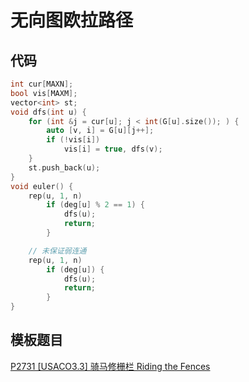 # 无向图欧拉路径

## 代码

```cpp
int cur[MAXN];
bool vis[MAXM];
vector<int> st;
void dfs(int u) {
    for (int &j = cur[u]; j < int(G[u].size()); ) {
        auto [v, i] = G[u][j++];
        if (!vis[i])
            vis[i] = true, dfs(v);
    }
    st.push_back(u);
}
void euler() {
    rep(u, 1, n)
        if (deg[u] % 2 == 1) {
            dfs(u);
            return;
        }

    // 未保证弱连通
    rep(u, 1, n)
        if (deg[u]) {
            dfs(u);
            return;
        }
}
```

## 模板题目

[P2731 [USACO3.3] 骑马修栅栏 Riding the Fences](https://www.luogu.com.cn/problem/P2731)